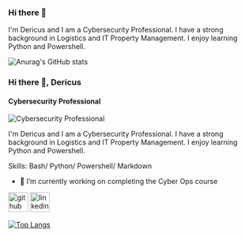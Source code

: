 ### Hi there 👋

I'm Dericus and I am a Cybersecurity Professional. I have a strong background in Logistics and IT Property Management. I enjoy learning Python and Powershell. 

![Anurag's GitHub stats](https://github-readme-stats.vercel.app/api?username=Dhorner4)

### Hi there 👋, Dericus
#### Cybersecurity Professional 
![Cybersecurity Professional ](https://media.licdn.com/dms/image/D5616AQHkTPOPzSC4SQ/profile-displaybackgroundimage-shrink_350_1400/0/1674851186034?e=1689206400&v=beta&t=1hsDbXbB0I-YiA0h_yA3gb0rjwNITghCzzk5MBTwEoM)

I'm Dericus and I am a Cybersecurity Professional. I have a strong background in Logistics and IT Property Management. I enjoy learning Python and Powershell.

Skills: Bash/ Python/ Powershell/ Markdown

- 🔭 I’m currently working on completing the Cyber Ops course 


[<img src='https://cdn.jsdelivr.net/npm/simple-icons@3.0.1/icons/github.svg' alt='github' height='40'>](https://github.com/Dhorner4)  [<img src='https://cdn.jsdelivr.net/npm/simple-icons@3.0.1/icons/linkedin.svg' alt='linkedin' height='40'>](https://www.linkedin.com/in/www.linkedin.com/in/-horner/)  

[![Top Langs](https://github-readme-stats.vercel.app/api/top-langs/?username=Dhorner4)](https://github.com/anuraghazra/github-readme-stats)

